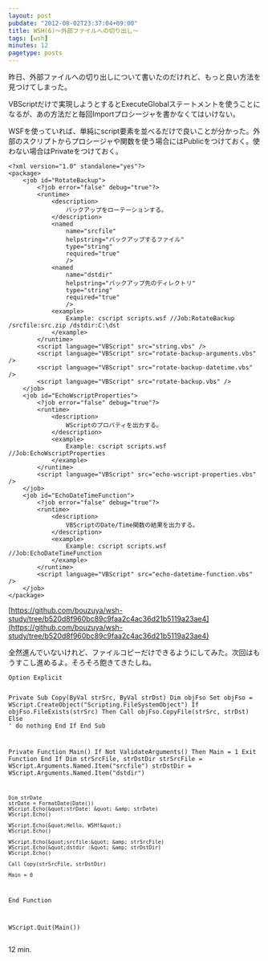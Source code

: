 ```yaml
---
layout: post
pubdate: "2012-08-02T23:37:04+09:00"
title: WSH(6)〜外部ファイルへの切り出し〜
tags: [wsh]
minutes: 12
pagetype: posts
---
```

昨日、外部ファイルへの切り出しについて書いたのだけれど、もっと良い方法を見つけてしまった。

VBScriptだけで実現しようとするとExecuteGlobalステートメントを使うことになるが、あの方法だと毎回Importプロシージャを書かなくてはいけない。

WSFを使っていれば、単純にscript要素を並べるだけで良いことが分かった。外部のスクリプトからプロシージャや関数を使う場合にはPublicをつけておく。使わない場合はPrivateをつけておく。

<div><script src="https://gist.github.com/3237513.js?file=scripts.wsf"></script><noscript><pre><code>&lt;?xml version=&quot;1.0&quot; standalone=&quot;yes&quot;?&gt;
&lt;package&gt;
    &lt;job id=&quot;RotateBackup&quot;&gt;
        &lt;?job error=&quot;false&quot; debug=&quot;true&quot;?&gt;
        &lt;runtime&gt;
            &lt;description&gt;
                バックアップをローテーションする。
            &lt;/description&gt;
            &lt;named
                name=&quot;srcfile&quot;
                helpstring=&quot;バックアップするファイル&quot;
                type=&quot;string&quot;
                required=&quot;true&quot;
                /&gt;
            &lt;named
                name=&quot;dstdir&quot;
                helpstring=&quot;バックアップ先のディレクトリ&quot;
                type=&quot;string&quot;
                required=&quot;true&quot;
                /&gt;
            &lt;example&gt;
                Example: cscript scripts.wsf //Job:RotateBackup /srcfile:src.zip /dstdir:C:\dst
            &lt;/example&gt;
        &lt;/runtime&gt;
        &lt;script language=&quot;VBScript&quot; src=&quot;string.vbs&quot; /&gt;
        &lt;script language=&quot;VBScript&quot; src=&quot;rotate-backup-arguments.vbs&quot; /&gt;
        &lt;script language=&quot;VBScript&quot; src=&quot;rotate-backup-datetime.vbs&quot; /&gt;
        &lt;script language=&quot;VBScript&quot; src=&quot;rotate-backup.vbs&quot; /&gt;
    &lt;/job&gt;
    &lt;job id=&quot;EchoWscriptProperties&quot;&gt;
        &lt;?job error=&quot;false&quot; debug=&quot;true&quot;?&gt;
        &lt;runtime&gt;
            &lt;description&gt;
                WScriptのプロパティを出力する。
            &lt;/description&gt;
            &lt;example&gt;
                Example: cscript scripts.wsf //Job:EchoWscriptProperties
            &lt;/example&gt;
        &lt;/runtime&gt;
        &lt;script language=&quot;VBScript&quot; src=&quot;echo-wscript-properties.vbs&quot; /&gt;
    &lt;/job&gt;
    &lt;job id=&quot;EchoDateTimeFunction&quot;&gt;
        &lt;?job error=&quot;false&quot; debug=&quot;true&quot;?&gt;
        &lt;runtime&gt;
            &lt;description&gt;
                VBScriptのDate/Time関数の結果を出力する。
            &lt;/description&gt;
            &lt;example&gt;
                Example: cscript scripts.wsf //Job:EchoDateTimeFunction
            &lt;/example&gt;
        &lt;/runtime&gt;
        &lt;script language=&quot;VBScript&quot; src=&quot;echo-datetime-function.vbs&quot; /&gt;
    &lt;/job&gt;
&lt;/package&gt;</code></pre></noscript></div>

[https://github.com/bouzuya/wsh-study/tree/b520d8f960bc89c9faa2c4ac36d21b5119a23ae4](https://github.com/bouzuya/wsh-study/tree/b520d8f960bc89c9faa2c4ac36d21b5119a23ae4)

全然進んでいないけれど、ファイルコピーだけできるようにしてみた。次回はもうすこし進めるよ。そろそろ飽きてきたしね。

<div><script src="https://gist.github.com/3237589.js?file=rotate-backup.vbs"></script><noscript><pre><code>Option Explicit

Private Sub Copy(ByVal strSrc, ByVal strDst)
    Dim objFso
    Set objFso = WScript.CreateObject(&quot;Scripting.FileSystemObject&quot;)
    If objFso.FileExists(strSrc) Then
        Call objFso.CopyFile(strSrc, strDst)
    Else
        ' do nothing
    End If
End Sub

Private Function Main()
    If Not ValidateArguments() Then
        Main = 1
        Exit Function
    End If
    Dim strSrcFile, strDstDir
    strSrcFile = WScript.Arguments.Named.Item(&quot;srcfile&quot;)
    strDstDir = WScript.Arguments.Named.Item(&quot;dstdir&quot;)

    Dim strDate
    strDate = FormatDate(Date())
    WScript.Echo(&quot;strDate: &quot; &amp; strDate)
    WScript.Echo()

    WScript.Echo(&quot;Hello, WSH!&quot;)
    WScript.Echo()

    WScript.Echo(&quot;srcfile:&quot; &amp; strSrcFile)
    WScript.Echo(&quot;dstdir :&quot; &amp; strDstDir)
    WScript.Echo()

    Call Copy(strSrcFile, strDstDir)

    Main = 0
End Function

WScript.Quit(Main())</code></pre></noscript></div>

12 min.
